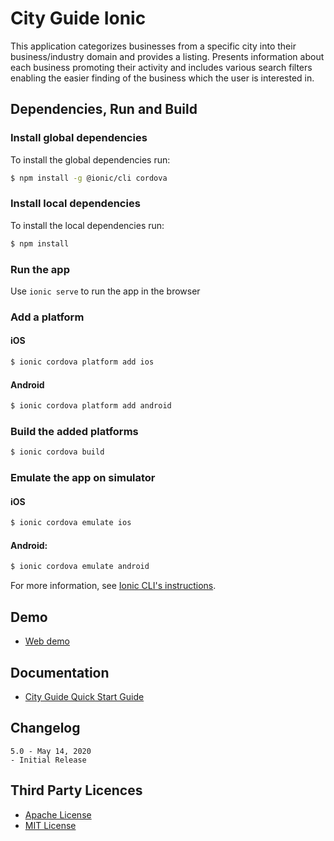 # City Guide Ionic
This application categorizes businesses from a specific city into their business/industry domain and provides a listing. Presents information about each business promoting their activity and includes various search filters enabling the easier finding of the business which the user is interested in.

## Dependencies, Run and Build

### Install global dependencies
To install the global dependencies run:

```bash
$ npm install -g @ionic/cli cordova
```

### Install local dependencies
To install the local dependencies run:

```bash
$ npm install
```

### Run the app
Use `ionic serve` to run the app in the browser

### Add a platform
#### iOS
```bash
$ ionic cordova platform add ios
```

#### Android
```bash
$ ionic cordova platform add android
```

### Build the added platforms

```bash
$ ionic cordova build
```

### Εmulate the app on simulator
#### iOS

```bash
$ ionic cordova emulate ios
```

#### Android:

```bash
$ ionic cordova emulate android
```

For more information, see [Ionic CLI's instructions](https://ionicframework.com/docs/cli/).

## Demo
* [Web demo](https://skounis.github.io/ionic-city-guide-v5/)

## Documentation
* [City Guide Quick Start Guide](https://docs.google.com/document/d/1T16bB41nnb6K0WhbG1gdF2LpTn8jqqI4h4_oCki6K0Y/edit?usp=sharing)

## Changelog
```
5.0 - May 14, 2020
- Initial Release
```

## Third Party Licences
* [Apache License](http://www.apache.org/licenses/)
* [MIT License](https://opensource.org/licenses/MIT)
